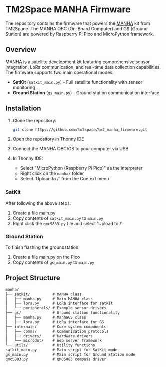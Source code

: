 # TM2Space MANHA Firmware

The repository contains the firmware that powers the [MANHA](https://manha.tm2.space) kit from TM2Space. The MANHA OBC (On-Board Computer) and GS (Ground Station) are powered by Raspberry Pi Pico and MicroPython framework.

## Overview

MANHA is a satellite development kit featuring comprehensive sensor integration, LoRa communication, and real-time data collection capabilities. The firmware supports two main operational modes:

- **SatKit** (`satkit_main.py`) - Full satellite functionality with sensor monitoring
- **Ground Station** (`gs_main.py`) - Ground station communication interface

## Installation

1. Clone the repository:

   ```bash
   git clone https://github.com/tm2space/tm2_manha_firmware.git
   ```

2. Open the repository in Thonny IDE

3. Connect the MANHA OBC/GS to your computer via USB

4. In Thonny IDE:
   - Select "MicroPython (Raspberry Pi Pico)" as the interpreter
   - Right click on the `manha/` folder
   - Select 'Upload to /` from the Context menu

### SatKit

After following the above steps:

1. Create a file main.py
2. Copy contents of `satkit_main.py` to `main.py`
3. Right click the `qmc5883.py` file and select 'Upload to /'

### Ground Station

To finish flashing the groundstation:

1. Create a file main.py on the Pico
2. Copy contents of `gs_main.py` to `main.py`

## Project Structure

```txt
manha/
├── satkit/          # MANHA class
│   ├── manha.py     # Main MANHA class
│   ├── lora.py      # LoRa interface for satkit
│   └── peripherals/ # Example sensor drivers
├── gs/              # Ground station functionality
│   ├── manha.py     # ManhaGS class
│   ├── lora.py      # LoRa interface for GS
├── internals/       # Core system components
│   ├── comms/       # Communication protocols
│   ├── drivers/     # Hardware drivers
│   └── microdot/    # Web server framework
└── utils/           # Utility functions
satkit_main.py       # Main script for SatKit mode
gs_main.py           # Main script for Ground Station mode
qmc5883.py           # QMC5883 compass driver
```
